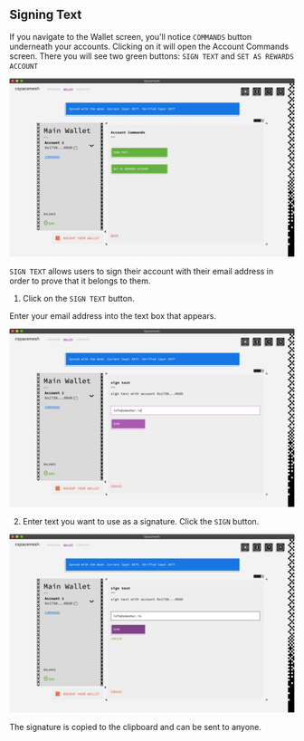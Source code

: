 ## Signing Text

If you navigate to the Wallet screen, you'll notice `COMMANDS` button underneath your accounts. Clicking on it will open the Account Commands screen. There you will see two green buttons: `SIGN TEXT` and `SET AS REWARDS ACCOUNT`

![](images/v1.0/account_commands.png)

`SIGN TEXT` allows users to sign their account with their email address in order to prove that it belongs to them.

1. Click on the `SIGN TEXT` button.

Enter your email address into the text box that appears.

![](images/v1.0/sign_text_1.png)

2. Enter text you want to use as a signature. Click the `SIGN` button.

![](images/v1.0/sign_text_2.png)

The signature is copied to the clipboard and can be sent to anyone.
